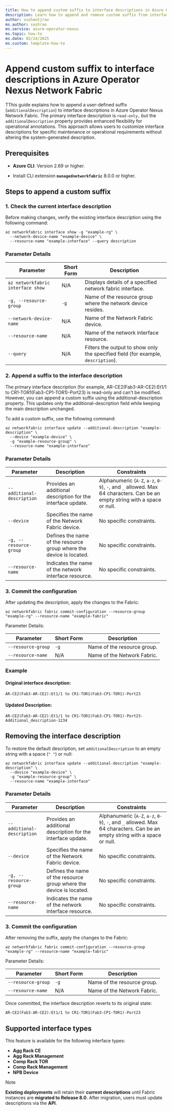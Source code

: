 ```yaml
---
title: How to append custom suffix to interface descriptions in Azure Operator Nexus Network Fabric
description: Learn how to append and remove custom suffix from interface descriptions in Azure Operator Nexus Network Fabric for enhanced operational annotations.
author: sushantjrao
ms.author: sushrao
ms.service: azure-operator-nexus
ms.topic: how-to
ms.date: 02/24/2025
ms.custom: template-how-to
---
```


# Append custom suffix to interface descriptions in Azure Operator Nexus Network Fabric

TThis guide explains how to append a user-defined suffix (`additionalDescription`) to interface descriptions in Azure Operator Nexus Network Fabric. The primary interface description is `read-only,` but the `additionalDescription` property provides enhanced flexibility for operational annotations. This approach allows users to customize interface descriptions for specific maintenance or operational requirements without altering the system-generated description.

## Prerequisites

- **Azure CLI**: Version 2.69 or higher.

- Install CLI extension **`managednetworkfabric`** 8.0.0 or higher.

## Steps to append a custom suffix

### 1. Check the current interface description

Before making changes, verify the existing interface description using the following command:

```Azure CLI
az networkfabric interface show -g "example-rg" \
  --network-device-name "example-device" \
  --resource-name "example-interface" --query description
```

### Parameter Details  

| Parameter                     | Short Form | Description |
|--------------------------------|-----------|-------------|
| `az networkfabric interface show` | N/A       | Displays details of a specified network fabric interface. |
| `-g, --resource-group`        | `-g`      | Name of the resource group where the network device resides. |
| `--network-device-name`       | N/A       | Name of the Network Fabric device. |
| `--resource-name`             | N/A       | Name of the network interface resource. |
| `--query`                     | N/A       | Filters the output to show only the specified field (for example, `description`). |

### 2. Append a suffix to the interface description

The primary interface description (for example, AR-CE2(Fab3-AR-CE2):Et1/1 to CR1-TOR1(Fab3-CP1-TOR1)-Port23) is read-only and can't be modified. However, you can append a custom suffix using the additional-description property. This updates only the additional-description field while keeping the main description unchanged.

To add a custom suffix, use the following command:

```Azure CLI
az networkfabric interface update --additional-description "example-description" \
  --device "example-device" \
  -g "example-resource-group" \
  --resource-name "example-interface"
```

### Parameter Details  

| Parameter                | Description                                      | Constraints |
|--------------------------|--------------------------------------------------|-------------|
| `--additional-description` | Provides an additional description for the interface update. | Alphanumeric (`A-Z`, `a-z`, `0-9`), `-`, and `_` allowed. Max 64 characters. Can be an empty string with a space or null. |
| `--device`               | Specifies the name of the Network Fabric device. | No specific constraints. |
| `-g, --resource-group`   | Defines the name of the resource group where the device is located. | No specific constraints. |
| `--resource-name`        | Indicates the name of the network interface resource. | No specific constraints. |

### 3. Commit the configuration

After updating the description, apply the changes to the Fabric:

```Azure CLI
az networkfabric fabric commit-configuration --resource-group "example-rg" --resource-name "example-fabric"
```
Parameter Details:

| Parameter            | Short Form | Description |
|----------------------|-----------|-------------|
| `--resource-group`  | `-g`      | Name of the resource group. |
| `--resource-name`   | N/A       | Name of the Network Fabric. |

### Example

#### **Original interface description:**

```Azure CLI
AR-CE2(Fab3-AR-CE2):Et1/1 to CR1-TOR1(Fab3-CP1-TOR1)-Port23
```

#### **Updated Description:**
```Azure CLI
AR-CE2(Fab3-AR-CE2):Et1/1 to CR1-TOR1(Fab3-CP1-TOR1)-Port23-Additional_description-1234
```

## Removing the interface description

To restore the default description, set `additionalDescription` to an empty string with a space (`" "`) or null:

```Azure CLI
az networkfabric interface update --additional-description "example-description" \
  --device "example-device" \
  -g "example-resource-group" \
  --resource-name "example-interface"
```

### Parameter Details  

| Parameter                | Description                                      | Constraints |
|--------------------------|--------------------------------------------------|-------------|
| `--additional-description` | Provides an additional description for the interface update. | Alphanumeric (`A-Z`, `a-z`, `0-9`), `-`, and `_` allowed. Max 64 characters. Can be an empty string with a space or null. |
| `--device`               | Specifies the name of the Network Fabric device. | No specific constraints. |
| `-g, --resource-group`   | Defines the name of the resource group where the device is located. | No specific constraints. |
| `--resource-name`        | Indicates the name of the network interface resource. | No specific constraints. |

### 3. Commit the configuration

After removing the suffix, apply the changes to the Fabric:

```Azure CLI
az networkfabric fabric commit-configuration --resource-group "example-rg" --resource-name "example-fabric"
```

Parameter Details:

| Parameter            | Short Form | Description |
|----------------------|-----------|-------------|
| `--resource-group`  | `-g`      | Name of the resource group. |
| `--resource-name`   | N/A       | Name of the Network Fabric. |

Once committed, the interface description reverts to its original state:

```
AR-CE2(Fab3-AR-CE2):Et1/1 to CR1-TOR1(Fab3-CP1-TOR1)-Port23
```

## Supported interface types

This feature is available for the following interface types:

- **Agg Rack CE**  
- **Agg Rack Management**  
- **Comp Rack TOR**  
- **Comp Rack Management**  
- **NPB Device**  

> [!Note]  
> **Existing deployments** will retain their **current descriptions** until Fabric instances are **migrated to Release 8.0**. After migration, users must update descriptions via the **API**.
